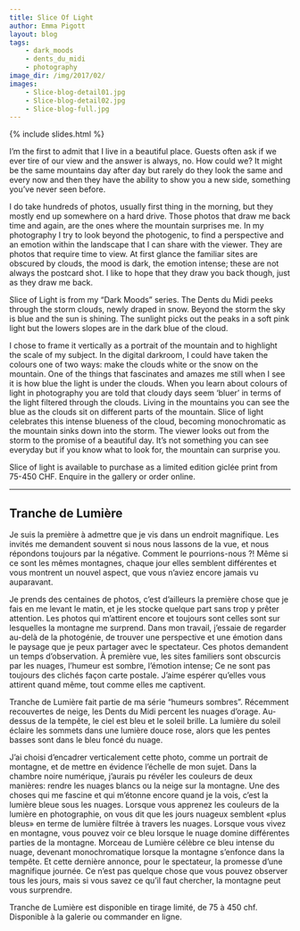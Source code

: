 ```yaml
---
title: Slice Of Light
author: Emma Pigott
layout: blog
tags:
    - dark_moods
    - dents_du_midi
    - photography
image_dir: /img/2017/02/
images:
    - Slice-blog-detail01.jpg
    - Slice-blog-detail02.jpg
    - Slice-blog-full.jpg
---
```


{% include slides.html %}

I’m the first to admit that I live in a beautiful place. Guests often ask if we ever tire of our view and the answer is always, no. How could we? It might be the same mountains day after day but rarely do they look the same and every now and then they have the ability to show you a new side, something you’ve never seen before.

I do take hundreds of photos, usually first thing in the morning, but they mostly end up somewhere on a hard drive. Those photos that draw me back time and again, are the ones where the mountain surprises me. In my photography I try to look beyond the photogenic, to find a perspective and an emotion within the landscape that I can share with the viewer. They are photos that require time to view. At first glance the familiar sites are obscured by clouds, the mood is dark, the emotion intense; these are not always the postcard shot. I like to hope that they draw you back though, just as they draw me back.

Slice of Light is from my “Dark Moods” series. The Dents du Midi peeks through the storm clouds, newly draped in snow. Beyond the storm the sky is blue and the sun is shining. The sunlight picks out the peaks in a soft pink light but the lowers slopes are in the dark blue of the cloud.

I chose to frame it vertically as a portrait of the mountain and to highlight the scale of my subject. In the digital darkroom, I could have taken the colours one of two ways: make the clouds white or the snow on the mountain. One of the things that fascinates and amazes me still when I see it is how blue the light is under the clouds. When you learn about colours of light in photography you are told that cloudy days seem ‘bluer’ in terms of the light filtered through the clouds. Living in the mountains you can see the blue as the clouds sit on different parts of the mountain. Slice of light celebrates this intense blueness of the cloud, becoming monochromatic as the mountain sinks down into the storm. The viewer looks out from the storm to the promise of a beautiful day. It’s not something you can see everyday but if you know what to look for, the mountain can surprise you.

Slice of light is available to purchase as a limited edition giclée print from 75-450 CHF. Enquire in the gallery or order online.

<hr />

<h2>Tranche de Lumière</h2>

Je suis la première à admettre que je vis dans un endroit magnifique. Les invités me demandent souvent si nous nous lassons de la vue, et nous répondons toujours par la négative. Comment le pourrions-nous ?! Même si ce sont les mêmes montagnes, chaque jour elles semblent différentes et vous montrent un nouvel aspect, que vous n’aviez encore jamais vu auparavant.

Je prends des centaines de photos, c’est d’ailleurs la première chose que je fais en me levant le matin, et je les stocke quelque part sans trop y prêter attention. Les photos qui m’attirent encore et toujours sont celles sont sur lesquelles la montagne me surprend. Dans mon travail, j’essaie de regarder au-delà de la photogénie, de trouver une perspective et une émotion dans le paysage que je peux partager avec le spectateur. Ces photos demandent un temps d’observation. À première vue, les sites familiers sont obscurcis par les nuages, l’humeur est sombre, l’émotion intense; Ce ne sont pas toujours des clichés façon carte postale. J’aime espérer qu’elles vous attirent quand même, tout comme elles me captivent.

Tranche de Lumière fait partie de ma série “humeurs sombres”. Récemment recouvertes de neige, les Dents du Midi percent les nuages d’orage. Au-dessus de la tempête, le ciel est bleu et le soleil brille. La lumière du soleil éclaire les sommets dans une lumière douce rose, alors que les pentes basses sont dans le bleu foncé du nuage.

J’ai choisi d’encadrer verticalement cette photo, comme un portrait de montagne, et de mettre en évidence l’échelle de mon sujet. Dans la chambre noire numérique, j’aurais pu révéler les couleurs de deux manières: rendre les nuages blancs ou la neige sur la montagne. Une des choses qui me fascine et qui m’étonne encore quand je la vois, c’est la lumière bleue sous les nuages. Lorsque vous apprenez les couleurs de la lumière en photographie, on vous dit que les jours nuageux semblent «plus bleus» en terme de lumière filtrée à travers les nuages. Lorsque vous vivez en montagne, vous pouvez voir ce bleu lorsque le nuage domine différentes parties de la montagne. Morceau de Lumière célèbre ce bleu intense du nuage, devenant monochromatique lorsque la montagne s’enfonce dans la tempête. Et cette dernière annonce, pour le spectateur, la promesse d’une magnifique journée. Ce n’est pas quelque chose que vous pouvez observer tous les jours, mais si vous savez ce qu’il faut chercher, la montagne peut vous surprendre.

Tranche de Lumière est disponible en tirage limité, de 75 à 450 chf. Disponible à la galerie ou commander en ligne.
